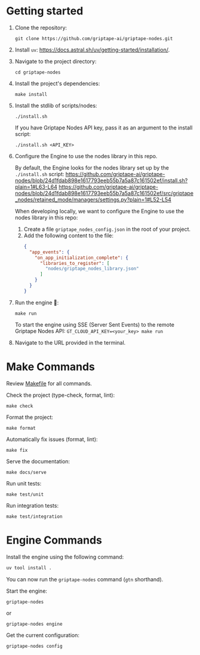 # Getting started

1. Clone the repository:

   ```shell
   git clone https://github.com/griptape-ai/griptape-nodes.git
   ```

1. Install `uv`: https://docs.astral.sh/uv/getting-started/installation/.

1. Navigate to the project directory:

   ```shell
   cd griptape-nodes
   ```

1. Install the project's dependencies:

   ```shell
   make install
   ```

1. Install the stdlib of scripts/nodes:

   ```shell
   ./install.sh
   ```

   If you have Griptape Nodes API key, pass it as an argument to the install script:

   ```shell
   ./install.sh <API_KEY>
   ```

1. Configure the Engine to use the nodes library in this repo.

   By default, the Engine looks for the nodes library set up by the `./install.sh` script:
   https://github.com/griptape-ai/griptape-nodes/blob/24d1fdab898e1617793eeb55b7a5a87c161502ef/install.sh?plain=1#L63-L64
   https://github.com/griptape-ai/griptape-nodes/blob/24d1fdab898e1617793eeb55b7a5a87c161502ef/src/griptape_nodes/retained_mode/managers/settings.py?plain=1#L52-L54

   When developing locally, we want to configure the Engine to use the nodes library in this repo:

   1. Create a file `griptape_nodes_config.json` in the root of your project.
   1. Add the following content to the file:
      ```json
      {
        "app_events": {
          "on_app_initialization_complete": {
            "libraries_to_register": [
              "nodes/griptape_nodes_library.json"
            ]
          }
        }
      }
      ```

1. Run the engine 🚗:

   ```shell
   make run
   ```

   To start the engine using SSE (Server Sent Events) to the remote Griptape Nodes API:
   `GT_CLOUD_API_KEY=<your_key> make run`

1. Navigate to the URL provided in the terminal.

# Make Commands

Review [Makefile](https://github.com/griptape-ai/griptape-nodes/blob/main/Makefile) for all commands.

Check the project (type-check, format, lint):

```shell
make check
```

Format the project:

```shell
make format
```

Automatically fix issues (format, lint):

```shell
make fix
```

Serve the documentation:

```shell
make docs/serve
```

Run unit tests:

```shell
make test/unit
```

Run integration tests:

```shell
make test/integration
```

# Engine Commands

Install the engine using the following command:

```bash
uv tool install .
```

You can now run the `griptape-nodes` command (`gtn` shorthand).

Start the engine:

```
griptape-nodes
```

or

```
griptape-nodes engine
```

Get the current configuration:

```
griptape-nodes config
```
